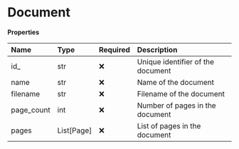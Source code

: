 # Document

**Properties**

| Name       | Type       | Required | Description                       |
| :--------- | :--------- | :------- | :-------------------------------- |
| id\_       | str        | ❌       | Unique identifier of the document |
| name       | str        | ❌       | Name of the document              |
| filename   | str        | ❌       | Filename of the document          |
| page_count | int        | ❌       | Number of pages in the document   |
| pages      | List[Page] | ❌       | List of pages in the document     |
